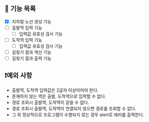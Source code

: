 ## 🔧 기능 목록

- [x] 지하철 노선 생성 기능
- [ ] 출발역 입력 기능
  - [ ] 입력값 유효성 검사 기능
- [ ] 도착역 입력 기능
  - [ ] 입력값 유효성 검사 기능
- [ ] 길찾기 결과 계산 기능
- [ ] 길찾기 결과 출력 기능

## ❗예외 사항

- 출발역, 도착역 입력값은 2글자 이상이어야 한다.
- 존재하지 않는 역은 출발, 도착역으로 입력할 수 없다.
- 경로 조회시 출발역, 도착역이 같을 수 없다.
- 경로 조회시 출발역, 도착역이 연결되지 않으면 경로를 조회할 수 없다.
- 그 외 정상적으로 프로그램이 수행되지 않는 경우 alert로 에러를 출력한다.
